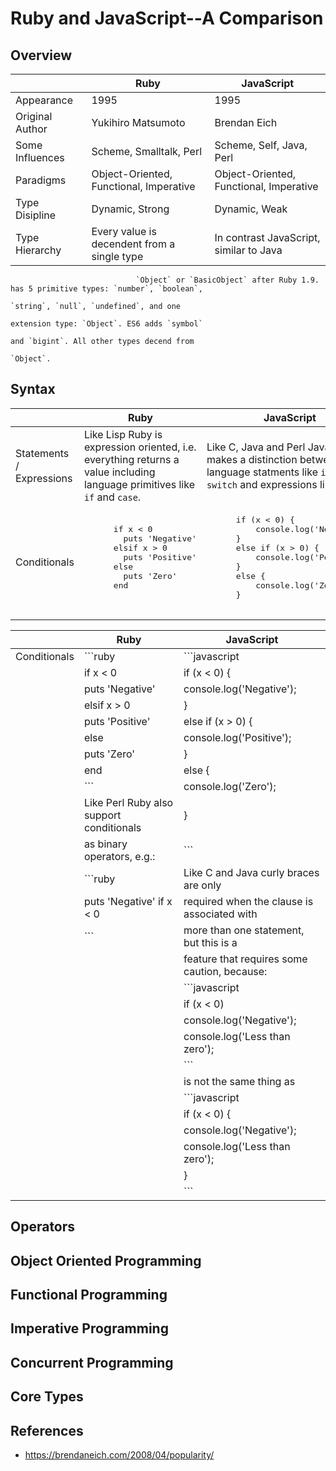 # Ruby and JavaScript--A Comparison

## Overview

|                             | Ruby                                        | JavaScript                                    |
| --------------------------- | ------------------------------------------- | --------------------------------------------- |
| Appearance                  | 1995                                        | 1995                                          |
| Original Author             | Yukihiro Matsumoto                          | Brendan Eich                                  |
| Some Influences             | Scheme, Smalltalk, Perl                     | Scheme, Self, Java, Perl                      |
| Paradigms                   | Object-Oriented, Functional, Imperative     | Object-Oriented, Functional, Imperative       |
| Type Disipline              | Dynamic, Strong                             | Dynamic, Weak                                 |
| Type Hierarchy              | Every value is decendent from a single type | In contrast JavaScript, similar to Java       |
                                `Object` or `BasicObject` after Ruby 1.9.     has 5 primitive types: `number`, `boolean`,
                                                                              `string`, `null`, `undefined`, and one
                                                                              extension type: `Object`. ES6 adds `symbol`
                                                                              and `bigint`. All other types decend from
                                                                              `Object`.

## Syntax

<table>
  <thead>
    <tr>
      <th></th>
      <th>Ruby</th>
      <th>JavaScript</th>
    </tr>
  </thead>
  <tbody>
    <tr>
      <td>Statements / Expressions</td>
      <td>Like Lisp Ruby is expression oriented, i.e.
      everything returns a value including
      language primitives like <code>if</code> and
      <code>case</code>.</td>
      <td>Like C, Java and Perl JavaScript makes a
      distinction between language statments like
      <code>if</code> and <code>switch</code> and
      expressions like <code>2 + 3</code>.</td>
    </tr>
    <tr>
      <td>Conditionals</td>
      <td><pre class="code ruby">
      if x < 0
        puts 'Negative'
      elsif x > 0
        puts 'Positive'
      else
        puts 'Zero'
      end
      </pre></td>
      <td><pre class="code javascript js-syntax-highlight">
      if (x < 0) {
          console.log('Negative');
      }
      else if (x > 0) {
          console.log('Positive');
      }
      else {
          console.log('Zero');
      }
      </pre></td>
    </tr>
  </tbody>
</table>

|                             | Ruby                                        | JavaScript                                    |
| --------------------------- | ------------------------------------------- | --------------------------------------------- |
| Conditionals                | ```ruby                                     | ```javascript                                 |
|                             | if x < 0                                    | if (x < 0) {                                  |
|                             |   puts 'Negative'                           |    console.log('Negative');                   |
|                             | elsif x > 0                                 | }                                             |
|                             |   puts 'Positive'                           | else if (x > 0) {                             |
|                             | else                                        |    console.log('Positive');                   |
|                             |   puts 'Zero'                               | }                                             |
|                             | end                                         | else {                                        |
|                             | ```                                         |    console.log('Zero');                       |
|                             | Like Perl Ruby also support conditionals    | }                                             |
|                             | as binary operators, e.g.:                  | ```                                           |
|                             | ```ruby                                     | Like C and Java curly braces are only         |
|                             | puts 'Negative' if x < 0                    | required when the clause is associated with   |
|                             | ```                                         | more than one statement, but this is a        |
|                             |                                             | feature that requires some caution, because:  |
|                             |                                             | ```javascript                                 |
|                             |                                             | if (x < 0)                                    |
|                             |                                             |    console.log('Negative');                   |
|                             |                                             |    console.log('Less than zero');             |
|                             |                                             | ```                                           |
|                             |                                             | is not the same thing as                      |
|                             |                                             | ```javascript                                 |
|                             |                                             | if (x < 0) {                                  |
|                             |                                             |    console.log('Negative');                   |
|                             |                                             |    console.log('Less than zero');             |
|                             |                                             | }                                             |
|                             |                                             | ```                                           |

## Operators

## Object Oriented Programming

## Functional Programming

## Imperative Programming

## Concurrent Programming

## Core Types

## References

- https://brendaneich.com/2008/04/popularity/
